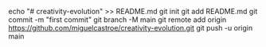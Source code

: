 echo "# creativity-evolution" >> README.md
git init
git add README.md
git commit -m "first commit"
git branch -M main
git remote add origin https://github.com/miguelcastroe/creativity-evolution.git
git push -u origin main
